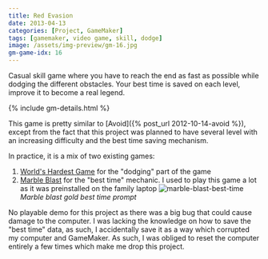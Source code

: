 ```yaml
---
title: Red Evasion
date: 2013-04-13
categories: [Project, GameMaker]
tags: [gamemaker, video game, skill, dodge]
image: /assets/img-preview/gm-16.jpg
gm-game-idx: 16
---
```


Casual skill game where you have to reach the end as fast as possible while dodging the different obstacles.
Your best time is saved on each level, improve it to become a real legend.

{% include gm-details.html %}

This game is pretty similar to [Avoid]({% post_url 2012-10-14-avoid %}),
except from the fact that this project was planned to have several level with an increasing difficulty and the best time
saving mechanism.

In practice, it is a mix of two existing games:
1. [World's Hardest Game](https://www.crazygames.com/game/worlds-hardest-game) for the "dodging" part of the game
2. [Marble Blast](https://en.wikipedia.org/wiki/Marble_Blast) for the "best time" mechanic. I used to play this game a lot as it was preinstalled on the family laptop
![marble-blast-best-time](https://linux-cdn.softpedia.com/screenshots/Marble-Blast-Gold-Edition_3.jpg)
_Marble blast gold best time prompt_


No playable demo for this project as there was a big bug that could cause damage to the computer.
I was lacking the knowledge on how to save the "best time" data, as such, 
I accidentally save it as a way which corrupted my computer and GameMaker.
As such, I was obliged to reset the computer entirely a few times which make me drop this project.


